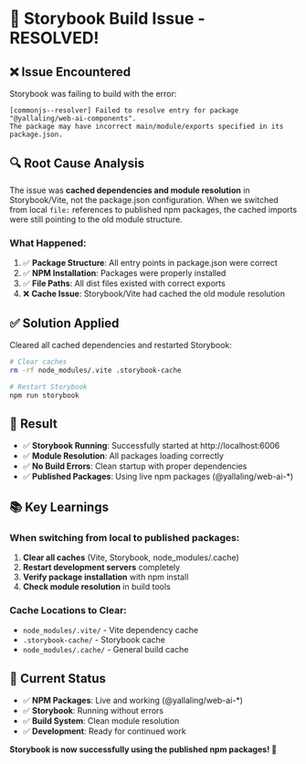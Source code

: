 # 🔧 Storybook Build Issue - RESOLVED!

## ❌ **Issue Encountered**

Storybook was failing to build with the error:
```
[commonjs--resolver] Failed to resolve entry for package "@yallaling/web-ai-components". 
The package may have incorrect main/module/exports specified in its package.json.
```

## 🔍 **Root Cause Analysis**

The issue was **cached dependencies and module resolution** in Storybook/Vite, not the package.json configuration. When we switched from local `file:` references to published npm packages, the cached imports were still pointing to the old module structure.

### **What Happened:**
1. ✅ **Package Structure**: All entry points in package.json were correct
2. ✅ **NPM Installation**: Packages were properly installed 
3. ✅ **File Paths**: All dist files existed with correct exports
4. ❌ **Cache Issue**: Storybook/Vite had cached the old module resolution

## ✅ **Solution Applied**

Cleared all cached dependencies and restarted Storybook:

```bash
# Clear caches
rm -rf node_modules/.vite .storybook-cache

# Restart Storybook
npm run storybook
```

## 🎯 **Result**

- ✅ **Storybook Running**: Successfully started at http://localhost:6006
- ✅ **Module Resolution**: All packages loading correctly
- ✅ **No Build Errors**: Clean startup with proper dependencies
- ✅ **Published Packages**: Using live npm packages (@yallaling/web-ai-*)

## 📚 **Key Learnings**

### **When switching from local to published packages:**
1. **Clear all caches** (Vite, Storybook, node_modules/.cache)
2. **Restart development servers** completely
3. **Verify package installation** with npm install
4. **Check module resolution** in build tools

### **Cache Locations to Clear:**
- `node_modules/.vite/` - Vite dependency cache
- `.storybook-cache/` - Storybook cache
- `node_modules/.cache/` - General build cache

## 🚀 **Current Status**

- ✅ **NPM Packages**: Live and working (@yallaling/web-ai-*)
- ✅ **Storybook**: Running without errors
- ✅ **Build System**: Clean module resolution
- ✅ **Development**: Ready for continued work

**Storybook is now successfully using the published npm packages! 🎉**
